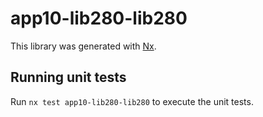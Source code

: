 # app10-lib280-lib280

This library was generated with [Nx](https://nx.dev).

## Running unit tests

Run `nx test app10-lib280-lib280` to execute the unit tests.
